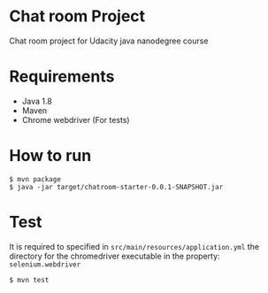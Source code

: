# Chat room Project
Chat room project for Udacity java nanodegree course

# Requirements
* Java 1.8
* Maven
* Chrome webdriver (For tests)

# How to run
```shell script
$ mvn package
$ java -jar target/chatroom-starter-0.0.1-SNAPSHOT.jar
```

# Test
It is required to specified in `src/main/resources/application.yml` the directory for the chromedriver executable in the
property: `selenium.webdriver`

```shell script
$ mvn test
```
